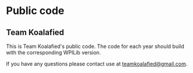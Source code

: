 # Public code
## Team Koalafied
This is Team Koalafied's public code. The code for each year should build with the corresponding WPILib version.

If you have any questions please contact use at teamkoalafied@gmail.com.
